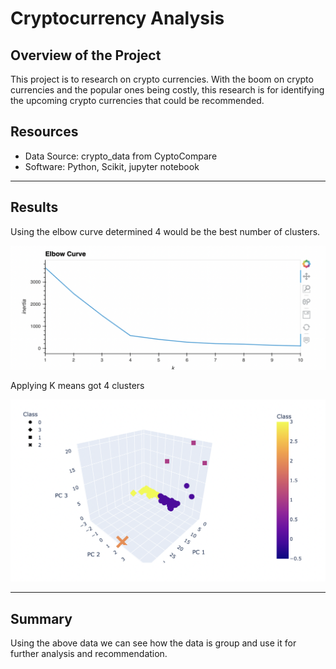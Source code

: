 # Cryptocurrency Analysis

## Overview of the Project

This project is to research on crypto currencies. With the boom on crypto currencies and the popular ones being costly, this research is for identifying the upcoming crypto currencies that could be recommended.

## Resources
- Data Source: crypto_data from CyptoCompare
- Software: Python, Scikit, jupyter notebook
---

## Results

Using the elbow curve determined 4 would be the best number of clusters.

![elbowcurve](Resources/elbowcurve.png)

Applying K means got 4 clusters

![3d](Resources/3d.png)

---

## Summary

Using the above data we can see how the data is group and use it for further analysis and recommendation.
